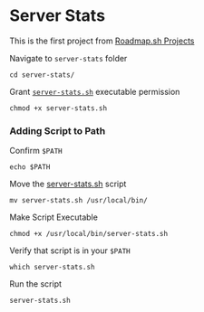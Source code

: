 # Server Stats
This is the first project from [Roadmap.sh Projects](https://roadmap.sh/projects/server-stats)<br>

Navigate to `server-stats` folder

```
cd server-stats/

```

Grant [`server-stats.sh`](http://server-stats.sh/) executable permission

```
chmod +x server-stats.sh

```

### Adding Script to Path

Confirm `$PATH`

```
echo $PATH

```

Move the [server-stats.sh](http://server-stats.sh/) script

```
mv server-stats.sh /usr/local/bin/

```

Make Script Executable

```
chmod +x /usr/local/bin/server-stats.sh

```

Verify that script is in your `$PATH`

```
which server-stats.sh

```

Run the script

```
server-stats.sh

```